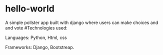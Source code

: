 # hello-world

A simple pollster app built with django where users can make choices and and vote
#Technologies used:

Languages: Python, Html, css

Frameworks: Django, Bootstreap.
